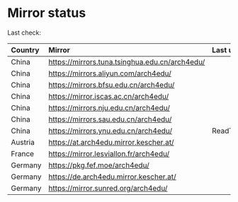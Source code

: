 <script src="./time.js"></script>
# Mirror status
Last check: <script type="text/javascript">localize(1684437238.4318554);</script>

|Country|Mirror|Last update|
|:------|:-----|:----------|
|China|https://mirrors.tuna.tsinghua.edu.cn/arch4edu/|<script type="text/javascript">localize(1684391423);</script>|
|China|https://mirrors.aliyun.com/arch4edu/|<script type="text/javascript">localize(1684305011);</script>|
|China|https://mirrors.bfsu.edu.cn/arch4edu/|<script type="text/javascript">localize(1684391423);</script>|
|China|https://mirror.iscas.ac.cn/arch4edu/|<script type="text/javascript">localize(1684391423);</script>|
|China|https://mirrors.nju.edu.cn/arch4edu/|<script type="text/javascript">localize(1684348173);</script>|
|China|https://mirrors.sau.edu.cn/arch4edu/|<script type="text/javascript">localize(1673850842);</script>|
|China|https://mirrors.ynu.edu.cn/arch4edu/|ReadTimeout|
|Austria|https://at.arch4edu.mirror.kescher.at/|<script type="text/javascript">localize(1684391423);</script>|
|France|https://mirror.lesviallon.fr/arch4edu/|<script type="text/javascript">localize(1684391423);</script>|
|Germany|https://pkg.fef.moe/arch4edu/|<script type="text/javascript">localize(1684391423);</script>|
|Germany|https://de.arch4edu.mirror.kescher.at/|<script type="text/javascript">localize(1684391423);</script>|
|Germany|https://mirror.sunred.org/arch4edu/|<script type="text/javascript">localize(1684391423);</script>|

<script src="./tablefilter/tablefilter.js"></script>
<script src="./table.js"></script>